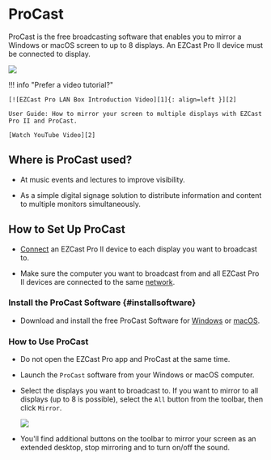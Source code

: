 # ProCast

ProCast is the free broadcasting software that enables you to mirror a Windows or macOS screen to up to 8 displays. An EZCast Pro II device must be connected to display.

![](/assets/img/procasting.png)

!!! info "Prefer a video tutorial?"

    [![EZCast Pro LAN Box Introduction Video][1]{: align=left }][2]
	
	User Guide: How to mirror your screen to multiple displays with EZCast Pro II and ProCast.
	
	[Watch YouTube Video][2]

  [1]: /assets/img/procast.video.png
  [2]: https://youtu.be/SMQmCjgScLo

## Where is ProCast used?

* At music events and lectures to improve visibility.

* As a simple digital signage solution to distribute information and content to multiple monitors simultaneously.

## How to Set Up ProCast

* [Connect](quickstart.md#ProDongleII_Setup) an EZCast Pro II device to each display you want to broadcast to.

* Make sure the computer you want to broadcast from and all EZCast Pro II devices are connected to the same [network](internet.md).

### Install the ProCast Software {#installsoftware}

* Download and install the free ProCast Software for [Windows](https://ezcast-pro.com/download/procast-app/windows/) or [macOS](https://ezcast-pro.com/download/procast-app/macos/).

### How to Use ProCast

* Do not open the EZCast Pro app and ProCast at the same time.

* Launch the `ProCast` software from your Windows or macOS computer.

* Select the displays you want to broadcast to. If you want to mirror to all displays (up to 8 is possible), select the `All` button from the toolbar, then click `Mirror`.

    ![](/assets/img/ProCast.png)

* You'll find additional buttons on the toolbar to mirror your screen as an extended desktop, stop mirroring and to turn on/off the sound.
